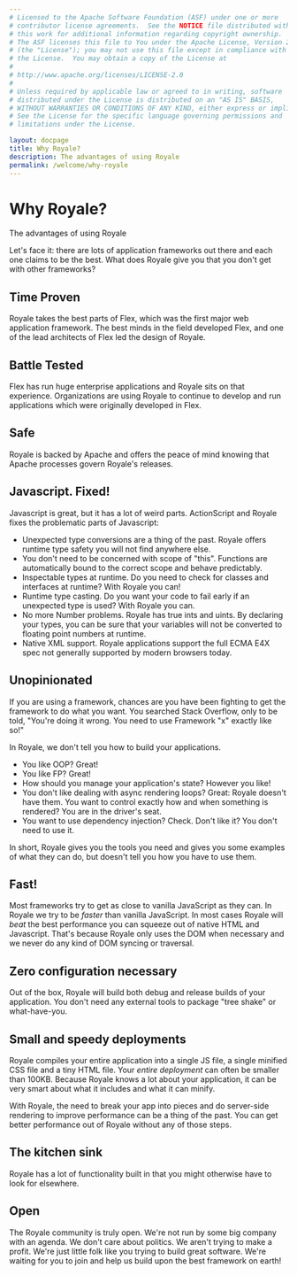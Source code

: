 ```yaml
---
# Licensed to the Apache Software Foundation (ASF) under one or more
# contributor license agreements.  See the NOTICE file distributed with
# this work for additional information regarding copyright ownership.
# The ASF licenses this file to You under the Apache License, Version 2.0
# (the "License"); you may not use this file except in compliance with
# the License.  You may obtain a copy of the License at
# 
# http://www.apache.org/licenses/LICENSE-2.0
# 
# Unless required by applicable law or agreed to in writing, software
# distributed under the License is distributed on an "AS IS" BASIS,
# WITHOUT WARRANTIES OR CONDITIONS OF ANY KIND, either express or implied.
# See the License for the specific language governing permissions and
# limitations under the License.

layout: docpage
title: Why Royale?
description: The advantages of using Royale
permalink: /welcome/why-royale
---
```

# Why Royale?

The advantages of using Royale

Let's face it: there are lots of application frameworks out there and each one claims to be the best. What does Royale give you that you don't get with other frameworks?

## Time Proven
Royale takes the best parts of Flex, which was the first major web application framework. The best minds in the field developed Flex, and one of the lead architects of Flex led the design of Royale.

## Battle Tested
Flex has run huge enterprise applications and Royale sits on that experience. Organizations are using Royale to continue to develop and run applications which were originally developed in Flex.

## Safe
Royale is backed by Apache and offers the peace of mind knowing that Apache processes govern Royale's releases.

## Javascript. Fixed!
Javascript is great, but it has a lot of weird parts. ActionScript and Royale fixes the problematic parts of Javascript:

- Unexpected type conversions are a thing of the past. Royale offers runtime type safety you will not find anywhere else.
- You don't need to be concerned with scope of "this". Functions are automatically bound to the correct scope and behave predictably.
- Inspectable types at runtime. Do you need to check for classes and interfaces at runtime? With Royale you can!
- Runtime type casting. Do you want your code to fail early if an unexpected type is used? With Royale you can.
- No more Number problems. Royale has true ints and uints. By declaring your types, you can be sure that your variables will not be converted to floating point numbers at runtime.
- Native XML support. Royale applications support the full ECMA E4X spec not generally supported by modern browsers today.

## Unopinionated
If you are using a framework, chances are you have been fighting to get the framework to do what you want. You searched Stack Overflow, only to be told, "You're doing it wrong. You need to use Framework "x" exactly like so!"

In Royale, we don't tell you how to build your applications.

  - You like OOP? Great! 
  - You like FP? Great! 
  - How should you manage your application's state? However you like! 
  - You don't like dealing with async rendering loops? Great: Royale doesn't have them. You want to control exactly how and when something is rendered? You are in the driver's seat.
  - You want to use dependency injection? Check. Don't like it? You don't need to use it.

In short, Royale gives you the tools you need and gives you some examples of what they can do, but doesn't tell you how you have to use them.

## Fast!
Most frameworks try to get as close to vanilla JavaScript as they can. In Royale we try to be _faster_ than vanilla JavaScript. In most cases Royale will _beat_ the best performance you can squeeze out of native HTML and Javascript. That's because Royale only uses the DOM when necessary and we never do any kind of DOM syncing or traversal.

## Zero configuration necessary
Out of the box, Royale will build both debug and release builds of your application. You don't need any external tools to package "tree shake" or what-have-you.

## Small and speedy deployments
Royale compiles your entire application into a single JS file, a single minified CSS file and a tiny HTML file. Your _entire deployment_ can often be smaller than 100KB. Because Royale knows a lot about your application, it can be very smart about what it includes and what it can minify.

With Royale, the need to break your app into pieces and do server-side rendering to improve performance can be a thing of the past. You can get better performance out of Royale without any of those steps.

## The kitchen sink
Royale has a lot of functionality built in that you might otherwise have to look for elsewhere.

## Open
The Royale community is truly open. We're not run by some big company with an agenda. We don't care about politics. We aren't trying to make a profit. We're just little folk like you trying to build great software. We're waiting for you to join and help us build upon the best framework on earth!
